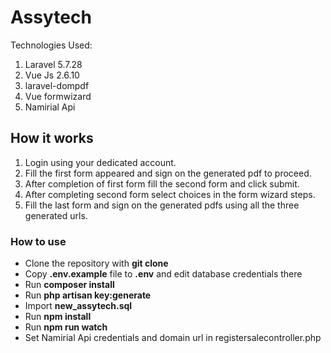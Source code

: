 # Assytech

Technologies Used:

 1. Laravel 5.7.28
 2. Vue Js 2.6.10
 3. laravel-dompdf
 4. Vue formwizard
 6. Namirial Api

## How it works
1. Login using your dedicated account.
2. Fill the first form appeared and sign on the generated pdf to proceed.
3. After completion of first form fill the second form and click submit.
4. After completing second form select choices in the form wizard steps.
5. Fill the last form and sign on the generated pdfs using all the three generated urls.

### How to use

-   Clone the repository with  **git clone**
-   Copy  **.env.example**  file to  **.env**  and edit database credentials there
-   Run  **composer install**
-   Run  **php artisan key:generate**
-   Import  **new_assytech.sql**
-   Run  **npm install**
-   Run  **npm run watch**
-   Set  Namirial Api credentials and domain url in registersalecontroller.php